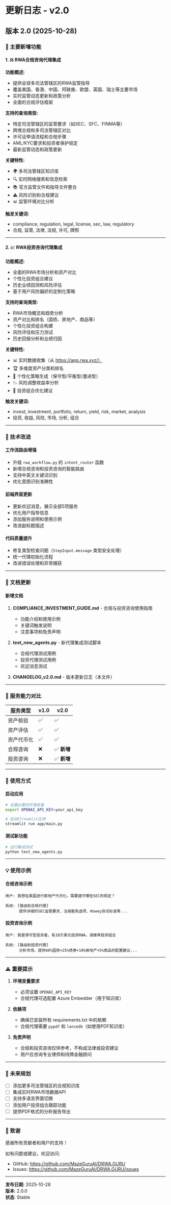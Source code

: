 # 更新日志 - v2.0

## 版本 2.0 (2025-10-28)

### 🎉 主要新增功能

#### 1. ⚖️ RWA合规咨询代理集成

**功能概述:**
- 提供全球多司法管辖区的RWA监管指导
- 覆盖美国、香港、中国、阿联酋、欧盟、英国、瑞士等主要市场
- 实时监管动态更新和政策分析
- 全面的合规评估框架

**支持的查询类型:**
- 特定司法管辖区的监管要求（如SEC、SFC、FINMA等）
- 跨境合规和多司法管辖区对比
- 许可证申请流程和合规步骤
- AML/KYC要求和投资者保护规定
- 最新监管动态和政策更新

**关键特性:**
- 🌍 多司法管辖区知识库
- 🔍 实时网络搜索和信息检索
- 📚 官方监管文件和指导文件整合
- ⚠️ 风险识别和合规建议
- 📊 监管环境对比分析

**触发关键词:**
- compliance, regulation, legal, license, sec, law, regulatory
- 合规, 监管, 法律, 法规, 许可, 牌照

---

#### 2. 📈 RWA投资咨询代理集成

**功能概述:**
- 全面的RWA市场分析和资产对比
- 个性化投资组合建议
- 历史业绩回测和风险评估
- 基于用户风险偏好的定制化策略

**支持的查询类型:**
- RWA市场概览和趋势分析
- 资产对比和排名（国债、房地产、商品等）
- 个性化投资组合构建
- 风险评估和压力测试
- 历史回报分析和业绩归因

**关键特性:**
- 📊 实时数据收集（从 https://app.rwa.xyz/）
- 🏆 多维度资产分类和排名
- 💼 个性化策略生成（保守型/平衡型/激进型）
- 📉 风险调整收益率分析
- 🎯 投资组合优化建议

**触发关键词:**
- invest, investment, portfolio, return, yield, risk, market, analysis
- 投资, 收益, 风险, 市场, 分析, 组合

---

### 🔧 技术改进

#### 工作流路由增强
- 升级 `rwa_workflow.py` 的 `intent_router` 函数
- 新增合规咨询和投资咨询的智能路由
- 支持中英文关键词识别
- 优化意图识别准确性

#### 前端界面更新
- 更新欢迎消息，展示全部5项服务
- 优化用户指导信息
- 添加服务说明和使用示例
- 改进副标题描述

#### 代码质量提升
- 修复类型检查问题（`StepInput.message` 类型安全处理）
- 统一代理初始化流程
- 改进错误处理和异常捕获

---

### 📝 文档更新

#### 新增文档
1. **COMPLIANCE_INVESTMENT_GUIDE.md** - 合规与投资咨询使用指南
   - 功能介绍和使用示例
   - 关键词触发说明
   - 注意事项和免责声明

2. **test_new_agents.py** - 新代理集成测试脚本
   - 合规代理测试用例
   - 投资代理测试用例
   - 欢迎消息测试

3. **CHANGELOG_v2.0.md** - 版本更新日志（本文件）

---

### 🎯 服务能力对比

| 服务类型 | v1.0 | v2.0 |
|---------|------|------|
| 资产核验 | ✅ | ✅ |
| 资产评估 | ✅ | ✅ |
| 资产代币化 | ✅ | ✅ |
| 合规咨询 | ❌ | ✅ **新增** |
| 投资咨询 | ❌ | ✅ **新增** |

---

### 🚀 使用方式

#### 启动应用
```bash
# 设置必需的环境变量
export OPENAI_API_KEY=your_api_key

# 启动Streamlit应用
streamlit run app/main.py
```

#### 测试新功能
```bash
# 运行集成测试
python test_new_agents.py
```

---

### 💡 使用示例

#### 合规咨询示例
```
用户: 我想在美国进行房地产代币化，需要遵守哪些SEC的规定？

系统: [路由到合规代理]
      提供详细的SEC监管要求、注册豁免选项、Howey测试标准等...
```

#### 投资咨询示例
```
用户: 我是保守型投资者，有10万美元投资RWA，请推荐投资组合

系统: [路由到投资代理]
      分析市场，提供60%国债+25%债券+10%房地产+5%商品的配置建议...
```

---

### ⚠️ 重要提示

1. **环境变量要求**
   - 必须设置 `OPENAI_API_KEY`
   - 合规代理可选配置 Azure Embedder（用于知识库）

2. **依赖项**
   - 确保已安装所有 requirements.txt 中的依赖
   - 合规代理需要 `pypdf` 和 `lancedb`（如使用PDF知识库）

3. **免责声明**
   - 合规和投资咨询仅供参考，不构成法律或投资建议
   - 用户应咨询专业律师和持牌金融顾问

---

### 🔮 未来规划

- [ ] 添加更多司法管辖区的合规知识库
- [ ] 集成实时RWA市场数据API
- [ ] 支持多语言界面切换
- [ ] 添加用户投资组合跟踪功能
- [ ] 提供PDF格式的分析报告导出

---

### 🙏 致谢

感谢所有贡献者和用户的支持！

如有问题或建议，欢迎访问:
- GitHub: https://github.com/MazeGuruAI/DRWA.GURU
- Issues: https://github.com/MazeGuruAI/DRWA.GURU/issues

---

**发布日期**: 2025-10-28  
**版本**: 2.0.0  
**状态**: Stable
